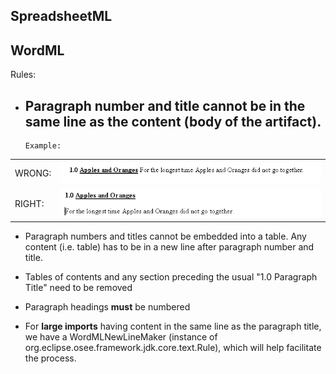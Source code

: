 ## SpreadsheetML

## WordML

Rules:

  - Paragraph number and title cannot be in the same line as the content
    (body of the artifact).
      -
        Example:

|        |                                                                                                            |
| ------ | ---------------------------------------------------------------------------------------------------------- |
| WRONG: | ![image:paragraph_number_wrong.png](/docs/images/paragraph_number_wrong.png "image:paragraph_number_wrong.png")       |
| RIGHT: | ![image:paragraph_number_correct.png](/docs/images/paragraph_number_correct.png "image:paragraph_number_correct.png") |

  - Paragraph numbers and titles cannot be embedded into a table. Any
    content (i.e. table) has to be in a new line after paragraph number
    and title.

<!-- end list -->

  - Tables of contents and any section preceding the usual "1.0
    Paragraph Title" need to be removed

<!-- end list -->

  - Paragraph headings **must** be numbered

<!-- end list -->

  - For **large imports** having content in the same line as the
    paragraph title, we have a WordMLNewLineMaker (instance of
    org.eclipse.osee.framework.jdk.core.text.Rule), which will help
    facilitate the process.